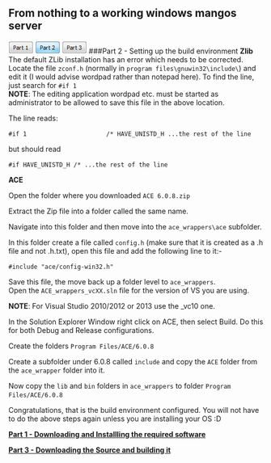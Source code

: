 From nothing to a working windows mangos server
---
[![](page1.gif)](page1.md)
[![](page2sel.gif)](page2.md)
[![](page3.gif)](page3.md)
###Part 2 - Setting up the build environment
**Zlib**
The default ZLib installation has an error which needs to be corrected. Locate the file `zconf.h` (normally in `program files\gnuwin32\include\`) and edit it (I would advise wordpad rather than notepad here). To find the line, just search for `#if 1`   
**NOTE**: The editing application wordpad etc. must be started as administrator to be allowed to save this file in the above location.

The line reads:

    #if 1                      /* HAVE_UNISTD_H ...the rest of the line

but should read

    #if HAVE_UNISTD_H /* ...the rest of the line


**ACE**

Open the folder where you downloaded `ACE 6.0.8.zip`

Extract the Zip file into a folder called the same name.

Navigate into this folder and then move into the `ace_wrappers\ace` subfolder.

In this folder create a file called `config.h` (make sure that it is created as a .h file and not .h.txt), open this file and add the following line to it:-

    #include "ace/config-win32.h"
Save this file, the move back up a folder level to `ace_wrappers`.  
Open the `ACE_wrappers_vcXX.sln` file for the version of VS you are using.

**NOTE**: For Visual Studio 2010/2012 or 2013 use the _vc10 one.

In the Solution Explorer Window right click on ACE, then select Build. Do this for both Debug and Release configurations.

Create the folders `Program Files/ACE/6.0.8`

Create a subfolder under 6.0.8 called `include` and copy the `ACE` folder from the `ace_wrapper` folder into it.

Now copy the `lib` and `bin` folders in `ace_wrappers` to folder `Program Files/ACE/6.0.8`

Congratulations, that is the build environment configured. You will not have to do the above steps again unless you are installing your OS :D

[**Part 1 - Downloading and Installling the required software**](MangosZero%2018.1%20Build%20Part%201) 

[**Part 3 - Downloading the Source and building it**](MangosZero%2018.1%20Build%20Part%203) 

